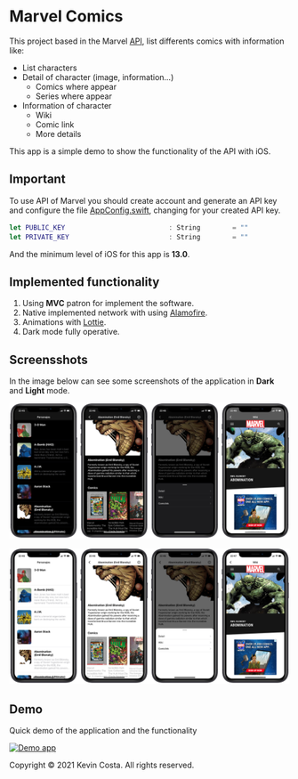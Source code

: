 # Marvel Comics

This project based in the Marvel [API](https://developer.marvel.com/docs), list differents comics with information like:

- List characters
- Detail of character (image, information...)
    - Comics where appear
    - Series where appear
- Information of character
    - Wiki
    - Comic link
    - More details

This app is a simple demo to show the functionality of the API with iOS.

## Important

To use API of Marvel you should create account and generate an API key and configure the file [AppConfig.swift](https://github.com/kevincosta29/marvelcomicios/blob/main/marvelcomicios/Common/AppConfig.swift), changing for your created API key.

``` Swift
let PUBLIC_KEY                          : String        = ""
let PRIVATE_KEY                         : String        = ""
```

And the minimum level of iOS for this app is **13.0**.

## Implemented functionality

1. Using **MVC** patron for implement the software.
2. Native implemented network with using [Alamofire](https://github.com/Alamofire/Alamofire).
3. Animations with [Lottie](https://lottiefiles.com).
4. Dark mode fully operative.

## Screensshots

In the image below can see some screenshots of the application in **Dark** and **Light** mode.

![Dark mode](readme-resources/dark.png)

![Light mode](readme-resources/light.png)

## Demo

Quick demo of the application and the functionality

[![Demo app](https://img.youtube.com/vi/2eCF1Wql9gM/0.jpg)](https://youtu.be/2eCF1Wql9gM)


Copyright © 2021 Kevin Costa. All rights reserved.